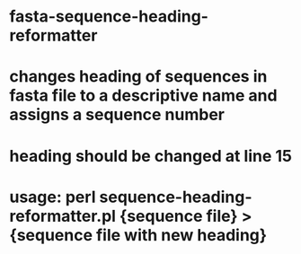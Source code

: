 # fasta-sequence-heading-reformatter
# changes heading of sequences in fasta file to a descriptive name and assigns a sequence number
# heading should be changed at line 15
# usage: perl sequence-heading-reformatter.pl {sequence file} > {sequence file with new heading}
